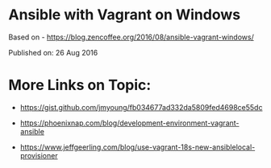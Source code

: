 # Ansible with Vagrant on Windows
Based on - https://blog.zencoffee.org/2016/08/ansible-vagrant-windows/

Published on: 26 Aug 2016



# More Links on Topic:
  - https://gist.github.com/jmyoung/fb034677ad332da5809fed4698ce55dc

  - https://phoenixnap.com/blog/development-environment-vagrant-ansible

  - https://www.jeffgeerling.com/blog/use-vagrant-18s-new-ansiblelocal-provisioner